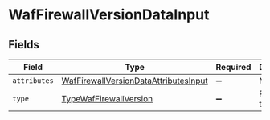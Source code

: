 # WafFirewallVersionDataInput


## Fields

| Field                                                                                                 | Type                                                                                                  | Required                                                                                              | Description                                                                                           |
| ----------------------------------------------------------------------------------------------------- | ----------------------------------------------------------------------------------------------------- | ----------------------------------------------------------------------------------------------------- | ----------------------------------------------------------------------------------------------------- |
| `attributes`                                                                                          | [WafFirewallVersionDataAttributesInput](../../models/shared/waffirewallversiondataattributesinput.md) | :heavy_minus_sign:                                                                                    | N/A                                                                                                   |
| `type`                                                                                                | [TypeWafFirewallVersion](../../models/shared/typewaffirewallversion.md)                               | :heavy_minus_sign:                                                                                    | Resource type.                                                                                        |
